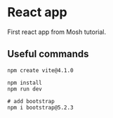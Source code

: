 # React app
First react app from Mosh tutorial.

## Useful commands

```
npm create vite@4.1.0

npm install
npm run dev

# add bootstrap
npm i bootstrap@5.2.3
```

